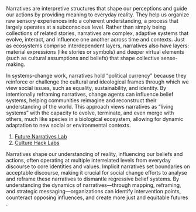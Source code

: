 Narratives are interpretive structures that shape our perceptions and guide our actions by providing meaning to everyday reality. They help us organize raw sensory experiences into a coherent understanding, a process that largely operates at a subconscious level. Rather than simply being collections of related stories, narratives are complex, adaptive systems that evolve, interact, and influence one another across time and contexts. Just as ecosystems comprise interdependent layers, narratives also have layers: material expressions (like stories or symbols) and deeper virtual elements (such as cultural assumptions and beliefs) that shape collective sense-making.

In systems-change work, narratives hold “political currency” because they reinforce or challenge the cultural and ideological frames through which we view social issues, such as equality, sustainability, and identity. By intentionally reframing narratives, change agents can influence belief systems, helping communities reimagine and reconstruct their understanding of the world. This approach views narratives as “living systems” with the capacity to evolve, terminate, and even merge with others, much like species in a biological ecosystem, allowing for dynamic adaptation to new social or environmental contexts.

1. [Future Narratives Lab](https://www.futurenarrativeslab.org/our-approach/)
1. [Culture Hack Labs](https://www.culturehack.io/curriculum/curriculum/introduction-to-narratives/module-2-understanding-narratives/)

Narratives shape our understanding of reality, influencing our beliefs and actions, often operating at multiple interrelated levels from everyday discourse to core identities and values. Implicit narratives set boundaries on acceptable discourse, making it crucial for social change efforts to analyse and reframe these narratives to dismantle regressive belief systems. By understanding the dynamics of narratives—through mapping, reframing, and strategic messaging—organizations can identify intervention points, counteract opposing influences, and create more just and equitable futures  .
